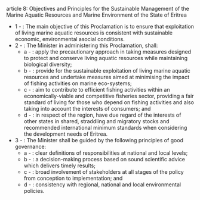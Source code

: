 article 8: Objectives and Principles for the Sustainable Management of the Marine Aquatic Resources and Marine Environment of the State of Eritrea

<ul>
			<li>1 - : The main objective of this Proclamation is to ensure that exploitation of living marine aquatic resources is consistent with sustainable economic, environmental asocial conditions.<ul>
			</ul></li>			<li>2 - : The Minister in administering this Proclamation, shall:<ul>
						<li>a - : apply the precautionary approach in taking measures designed to protect and conserve living aquatic resources while maintaining biological diversity;<ul>
						</ul></li>						<li>b - : provide for the sustainable exploitation of living marine aquatic resources and undertake measures aimed at minimising the impact of fishing activities on marine eco-systems;<ul>
						</ul></li>						<li>c - : aim to contribute to efficient fishing activities within an economically-viable and competitive fisheries sector, providing a fair standard of living for those who depend on fishing activities and also taking into account the interests of consumers; and<ul>
						</ul></li>						<li>d - : in respect of the region, have due regard of the interests of other states in shared, straddling and migratory stocks and recommended international minimum standards when considering the development needs of Eritrea.<ul>
						</ul></li>			</ul></li>			<li>3 - : The Minister shall be guided by the following principles of good governance:<ul>
						<li>a - : clear definitions of responsibilities at national and local levels;<ul>
						</ul></li>						<li>b - : a decision-making process based on sound scientific advice which delivers timely results;<ul>
						</ul></li>						<li>c - : broad involvement of stakeholders at all stages of the policy from conception to implementation; and<ul>
						</ul></li>						<li>d - : consistency with regional, national and local environmental policies.<ul>
						</ul></li>			</ul></li></ul>